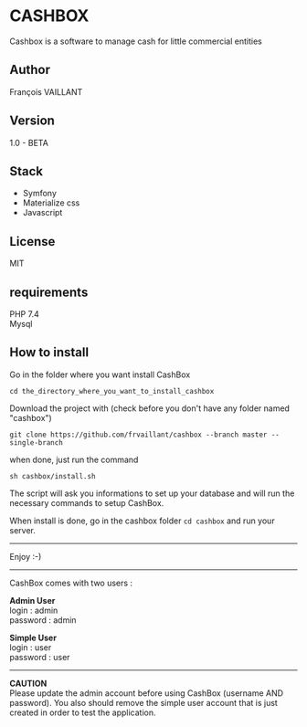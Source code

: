 # CASHBOX

Cashbox is a software to manage cash for little commercial entities

## Author
François VAILLANT

## Version
1.0 - BETA

## Stack
 - Symfony
 - Materialize css
 - Javascript
 
## License
MIT 

## requirements
PHP 7.4  
Mysql 
 
## How to install

Go in the folder where you want install CashBox
```
cd the_directory_where_you_want_to_install_cashbox
```

Download the project with (check before you don't have any folder named "cashbox")
```  
git clone https://github.com/frvaillant/cashbox --branch master --single-branch
```
when done, just run the command
```
sh cashbox/install.sh
```
The script will ask you informations to set up your database 
and will run the necessary commands to setup CashBox.  

When install is done, go in the cashbox folder `cd cashbox` and run your server.  
*****
Enjoy :-)  
*****
CashBox comes with two users :

**Admin User**  
login : admin   
password : admin

**Simple User**  
login : user  
password : user  
*****************
**CAUTION**  
Please update the admin account before using CashBox (username AND password).
You also should remove the simple user account that is just created in order to test the application.






